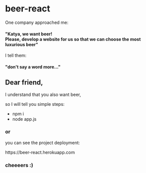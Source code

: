 <h1>beer-react</h1>

<div>
  <div>
    <p>One company approached me:<p>
    <h4>"Katya, we want beer! 
    <br/>Please, develop a website for us so that we can choose the most luxurious beer"</h4>
    <p>I tell them:<p>
    <h4>"don't say a word more..."<h4>
   </div>
   <div>
    <h2>Dear friend,</h2>
    <p>I understand that you also want beer,<p>
    <p>so I will tell you simple steps:<p>
   </div>
   <ul>
    <li> npm i</li>
    <li> node app.js </li>
   </ul>
   <h3> or </h3>
   <p>you can see the project deployment:</p>
   <p> https://beer-react.herokuapp.com </p>
   
   <h3> cheeeers :) </h3>
</div>

